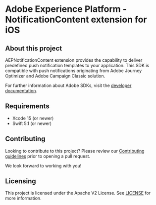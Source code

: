 # Adobe Experience Platform - NotificationContent extension for iOS

## About this project
AEPNotificationContent extension provides the capability to deliver predefined push notification templates to your application. This SDK is compatible with push notifications originating from Adobe Journey Optimizer and Adobe Campaign Classic solution.


For further information about Adobe SDKs, visit the [developer documentation](https://developer.adobe.com/client-sdks/documentation/).

## Requirements
- Xcode 15 (or newer)
- Swift 5.1 (or newer)

## Contributing
Looking to contribute to this project? Please review our [Contributing guidelines](./.github/CONTRIBUTING.md) prior to opening a pull request.

We look forward to working with you!

## Licensing
This project is licensed under the Apache V2 License. See [LICENSE](./LICENSE) for more information.